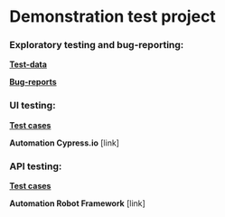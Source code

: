 # Demonstration test project

### Exploratory testing and bug-reporting:

[**Test-data**](https://docs.google.com/spreadsheets/d/1_CCAxEkQ1A7pxrKQqQil7hfkeWfNeAgc93OAxwIc_MU/edit#gid=0)

[**Bug-reports**](https://docs.google.com/spreadsheets/d/1_CCAxEkQ1A7pxrKQqQil7hfkeWfNeAgc93OAxwIc_MU/edit#gid=822397682)

### UI testing:

[**Test cases**](https://docs.google.com/spreadsheets/d/1_CCAxEkQ1A7pxrKQqQil7hfkeWfNeAgc93OAxwIc_MU/edit#gid=135805457)

**Automation Cypress.io** [link]

### API testing:

[**Test cases**](https://docs.google.com/spreadsheets/d/1_CCAxEkQ1A7pxrKQqQil7hfkeWfNeAgc93OAxwIc_MU/edit#gid=377622122)

**Automation Robot Framework** [link]
